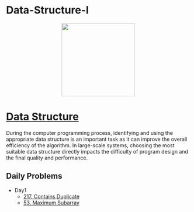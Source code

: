 # Data-Structure-I
<p align="center">
<img src="https://assets.leetcode.com/study_plan/data-structure/cover.png" width="200" height="200" />
</p>

# [Data Structure](https://leetcode.com/study-plan/data-structure/)

During the computer programming process, identifying and using the appropriate data structure is an important task as it can improve the overall efficiency of the algorithm. In large-scale systems, choosing the most suitable data structure directly impacts the difficulty of program design and the final quality and performance.

## Daily Problems
- Day1
  - [217. Contains Duplicate](https://leetcode.com/problems/contains-duplicate)
  - [53. Maximum Subarray](https://leetcode.com/problems/maximum-subarray)
